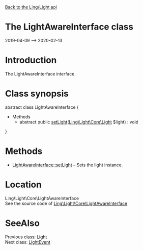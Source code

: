 [Back to the Ling/Light api](https://github.com/lingtalfi/Light/blob/master/doc/api/Ling/Light.md)



The LightAwareInterface class
================
2019-04-09 --> 2020-02-13






Introduction
============

The LightAwareInterface interface.



Class synopsis
==============


abstract class <span class="pl-k">LightAwareInterface</span>  {

- Methods
    - abstract public [setLight](https://github.com/lingtalfi/Light/blob/master/doc/api/Ling/Light/Core/LightAwareInterface/setLight.md)([Ling\Light\Core\Light](https://github.com/lingtalfi/Light/blob/master/doc/api/Ling/Light/Core/Light.md) $light) : void

}






Methods
==============

- [LightAwareInterface::setLight](https://github.com/lingtalfi/Light/blob/master/doc/api/Ling/Light/Core/LightAwareInterface/setLight.md) &ndash; Sets the light instance.





Location
=============
Ling\Light\Core\LightAwareInterface<br>
See the source code of [Ling\Light\Core\LightAwareInterface](https://github.com/lingtalfi/Light/blob/master/Core/LightAwareInterface.php)



SeeAlso
==============
Previous class: [Light](https://github.com/lingtalfi/Light/blob/master/doc/api/Ling/Light/Core/Light.md)<br>Next class: [LightEvent](https://github.com/lingtalfi/Light/blob/master/doc/api/Ling/Light/Events/LightEvent.md)<br>
